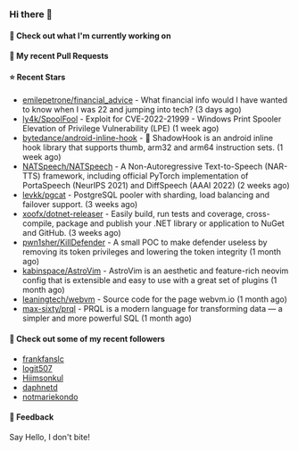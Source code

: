 ### Hi there 👋

#### 👷 Check out what I'm currently working on

#### 🔨 My recent Pull Requests


#### ⭐ Recent Stars

- [emilepetrone/financial_advice](https://github.com/emilepetrone/financial_advice) - What financial info would I have wanted to know when I was 22 and jumping into tech? (3 days ago)
- [ly4k/SpoolFool](https://github.com/ly4k/SpoolFool) - Exploit for CVE-2022-21999 - Windows Print Spooler Elevation of Privilege Vulnerability (LPE) (1 week ago)
- [bytedance/android-inline-hook](https://github.com/bytedance/android-inline-hook) - :pushpin: ShadowHook is an android inline hook library that supports thumb, arm32 and arm64 instruction sets. (1 week ago)
- [NATSpeech/NATSpeech](https://github.com/NATSpeech/NATSpeech) - A Non-Autoregressive Text-to-Speech (NAR-TTS) framework, including official PyTorch implementation of PortaSpeech (NeurIPS 2021) and DiffSpeech (AAAI 2022) (2 weeks ago)
- [levkk/pgcat](https://github.com/levkk/pgcat) - PostgreSQL pooler with sharding, load balancing and failover support. (3 weeks ago)
- [xoofx/dotnet-releaser](https://github.com/xoofx/dotnet-releaser) - Easily build, run tests and coverage, cross-compile, package and publish your .NET library or application to NuGet and GitHub. (3 weeks ago)
- [pwn1sher/KillDefender](https://github.com/pwn1sher/KillDefender) - A small POC to make defender useless by removing its token privileges and lowering the token integrity   (1 month ago)
- [kabinspace/AstroVim](https://github.com/kabinspace/AstroVim) - AstroVim is an aesthetic and feature-rich neovim config that is extensible and easy to use with a great set of plugins  (1 month ago)
- [leaningtech/webvm](https://github.com/leaningtech/webvm) - Source code for the page webvm.io (1 month ago)
- [max-sixty/prql](https://github.com/max-sixty/prql) - PRQL is a modern language for transforming data — a simpler and more powerful SQL (1 month ago)

#### 👯 Check out some of my recent followers

- [frankfanslc](https://github.com/frankfanslc)
- [logit507](https://github.com/logit507)
- [Hiimsonkul](https://github.com/Hiimsonkul)
- [daphnetd](https://github.com/daphnetd)
- [notmariekondo](https://github.com/notmariekondo)

#### 💬 Feedback

Say Hello, I don't bite!